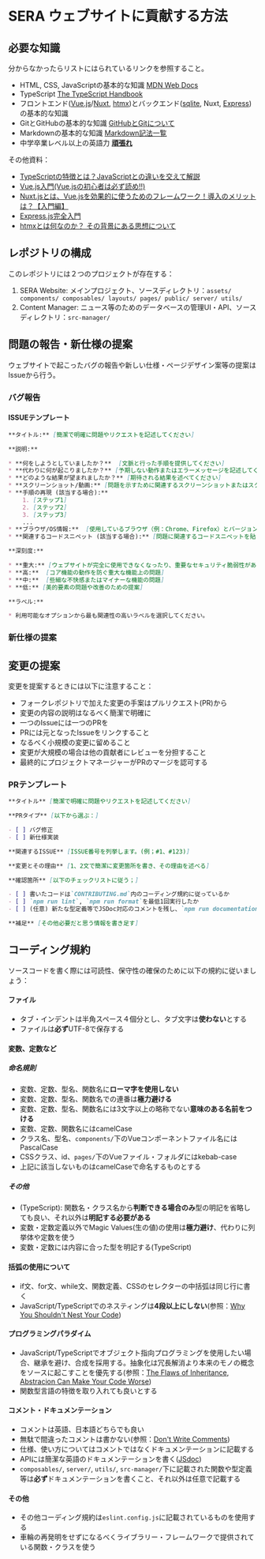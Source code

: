 # SERA ウェブサイトに貢献する方法

## 必要な知識

分からなかったらリストにはられているリンクを参照すること。

* HTML, CSS, JavaScriptの基本的な知識 [MDN Web Docs](https://developer.mozilla.org/ja/docs/Web)
* TypeScript [The TypeScript Handbook](https://www.typescriptlang.org/docs/handbook/intro.html)
* フロントエンド([Vue.js](https://ja.vuejs.org/)/[Nuxt](https://nuxt.com), [htmx](https://htmx.org/))とバックエンド([sqlite](https://www.sqlite.org/), Nuxt, [Express](https://expressjs.com/))の基本的な知識
* GitとGitHubの基本的な知識 [GitHubとGitについて](https://docs.github.com/ja/get-started/start-your-journey/about-github-and-git)
* Markdownの基本的な知識 [Markdown記法一覧](https://qiita.com/oreo/items/82183bfbaac69971917f)
* 中学卒業レベル以上の英語力 [**頑張れ**](https://jstc.jma.or.jp/)

その他資料：
* [TypeScriptの特徴とは？JavaScriptとの違いを交えて解説](https://hnavi.co.jp/knowledge/blog/typescript/)
* [Vue.js入門(Vue.jsの初心者は必ず読め‼︎)](https://qiita.com/Hashimoto-Noriaki/items/ea60d5932f13a9cd5707)
* [Nuxt.jsとは、Vue.jsを効果的に使うためのフレームワーク！導入のメリットは？【入門編】](https://www.webstaff.jp/guide/trend/webit/nuxtjs/)
* [Express.js完全入門](https://qiita.com/ryome/items/16659012ed8aa0aa1fac)
* [htmxとは何なのか？ その背景にある思想について](https://qiita.com/tsmd/items/0d07feb8e02cfa213cc4)

## レポジトリの構成

このレポジトリには２つのプロジェクトが存在する：

1. SERA Website: メインプロジェクト、ソースディレクトリ：`assets/ components/ composables/ layouts/ pages/ public/ server/ utils/`
2. Content Manager: ニュース等のためのデータベースの管理UI・API、ソースディレクトリ：`src-manager/`

## 問題の報告・新仕様の提案

ウェブサイトで起こったバグの報告や新しい仕様・ページデザイン案等の提案はIssueから行う。

### バグ報告

#### ISSUEテンプレート

```markdown
**タイトル:** [簡潔で明確に問題やリクエストを記述してください]

**説明:**

* **何をしようとしていましたか？**  [文脈と行った手順を提供してください]
* **代わりに何が起こりましたか？** [予期しない動作またはエラーメッセージを記述してください]
* **どのような結果が望まれましたか？** [期待される結果を述べてください]
* **スクリーンショット/動画:** [問題を示すために関連するスクリーンショットまたはスクリーン録画を含めてください]
* **手順の再現 (該当する場合):**
    1. [ステップ1]
    2. [ステップ2]
    3. [ステップ3]
    ...
* **ブラウザ/OS情報:**  [使用しているブラウザ（例：Chrome、Firefox）とバージョン、およびオペレーティングシステム（例：Windows 10、macOS Big Sur）を指定してください]
* **関連するコードスニペット (該当する場合):** [問題に関連するコードスニペットを貼り付けてください]

**深刻度:**

* **重大:** [ウェブサイトが完全に使用できなくなったり、重要なセキュリティ脆弱性がある場合]
* **高:**  [コア機能の動作を防ぐ重大な機能上の問題]
* **中:**  [些細な不快感またはマイナーな機能の問題]
* **低:** [美的要素の問題や改善のための提案]

**ラベル:**

* 利用可能なオプションから最も関連性の高いラベルを選択してください。
```

### 新仕様の提案

## 変更の提案

変更を提案するときには以下に注意すること：

* フォークレポジトリで加えた変更の手案はプルリクエスト(PR)から
* 変更の内容の説明はなるべく簡潔で明確に
* 一つのIssueには一つのPRを
* PRには元となったIssueをリンクすること
* なるべく小規模の変更に留めること
* 変更が大規模の場合は他の貢献者にレビューを分担すること
* 最終的にプロジェクトマネージャーがPRのマージを認可する

### PRテンプレート

```markdown
**タイトル** [簡潔で明確に問題やリクエストを記述してください]

**PRタイプ** [以下から選ぶ：]

- [ ] バグ修正
- [ ] 新仕様実装

**関連するISSUE** [ISSUE番号を列挙します。(例；#1、#123)]

**変更とその理由** [1、2文で簡潔に変更箇所を書き、その理由を述べる]

**確認箇所** [以下のチェックリストに従う；]

- [ ] 書いたコードは`CONTRIBUTING.md`内のコーディング規約に従っているか
- [ ] `npm run lint`, `npm run format`を最低1回実行したか
- [ ] (任意) 新たな型定義等でJSDoc対応のコメントを残し、`npm run documentation`でドキュメンテーションを生成したか

**補足** [その他必要だと思う情報を書き足す]
```

## コーディング規約

ソースコードを書く際には可読性、保守性の確保のために以下の規約に従いましょう：

#### ファイル

* タブ・インデントは半角スペース４個分とし、タブ文字は**使わない**とする
* ファイルは**必ず**UTF-8で保存する

#### 変数、定数など

##### 命名規則

* 変数、定数、型名、関数名に**ローマ字を使用しない**
* 変数、定数、型名、関数名での連番は**極力避ける**
* 変数、定数、型名、関数名には3文字以上の略称でない**意味のある名前をつける**
* 変数、定数、関数名にはcamelCase
* クラス名、型名、`components/`下のVueコンポーネントファイル名にはPascalCase
* CSSクラス、id、`pages/`下のVueファイル・フォルダにはkebab-case
* 上記に該当しないものはcamelCaseで命名するものとする

##### その他

* (TypeScript): 関数名・クラス名から**判断できる場合のみ**型の明記を省略しても良い、それ以外は**明記する必要がある**
* 変数・定数定義以外でMagic Values(生の値)の使用は**極力避け**、代わりに列挙体や定数を使う
* 変数・定数には内容に合った型を明記する(TypeScript)

#### 括弧の使用について

* if文、for文、while文、関数定義、CSSのセレクターの中括弧は同じ行に書く
* JavaScript/TypeScriptでのネスティングは**4段以上にしない**(参照：[Why You Shouldn't Nest Your Code](https://www.youtube.com/watch?v=CFRhGnuXG-4))

#### プログラミングパラダイム

* JavaScript/TypeScriptでオブジェクト指向プログラミングを使用したい場合、継承を避け、合成を採用する。抽象化は冗長解消より本来のモノの概念をソースに起こすことを優先する(参照：[The Flaws of Inheritance](https://www.youtube.com/watch?v=hxGOiiR9ZKg), [Abstracion Can Make Your Code Worse](https://www.youtube.com/watch?v=rQlMtztiAoA))
* 関数型言語の特徴を取り入れても良いとする

#### コメント・ドキュメンテーション

* コメントは英語、日本語どちらでも良い
* 無駄で間違ったコメントは書かない(参照：[Don't Write Comments](https://www.youtube.com/watch?v=Bf7vDBBOBUA&ab_channel=CodeAesthetic))
* 仕様、使い方についてはコメントではなくドキュメンテーションに記載する
* APIには簡潔な英語のドキュメンテーションを書く([JSdoc](https://www.typescriptlang.org/ja/docs/handbook/jsdoc-supported-types.html))
* `composables/`, `server/`, `utils/`, `src-manager/`下に記載された関数や型定義等は**必ず**ドキュメンテーションを書くこと、それ以外は任意で記載する

#### その他

* その他コーディング規約は`eslint.config.js`に記載されているものを使用する
* 車輪の再発明をせずになるべくライブラリー・フレームワークで提供されている関数・クラスを使う
